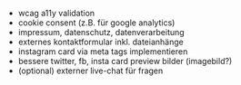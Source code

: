 - wcag a11y validation
- cookie consent (z.B. für google analytics)
- impressum, datenschutz, datenverarbeitung
- externes kontaktformular inkl. dateianhänge
- instagram card via meta tags implementieren
- bessere twitter, fb, insta card preview bilder (imagebild?)
- (optional) externer live-chat für fragen